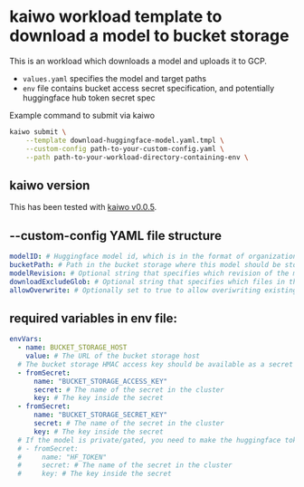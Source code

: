 # kaiwo workload template to download a model to bucket storage

This is an workload which downloads a model and uploads it to GCP.
- `values.yaml` specifies the model and target paths
- `env` file contains bucket access secret specification, and potentially huggingface hub token secret spec

Example command to submit via kaiwo
```bash
kaiwo submit \
    --template download-huggingface-model.yaml.tmpl \
    --custom-config path-to-your-custom-config.yaml \
    --path path-to-your-workload-directory-containing-env \
```

## kaiwo version
This has been tested with [kaiwo v0.0.5](https://github.com/silogen/kaiwo/releases/tag/v.0.0.5).

## --custom-config YAML file structure

```yaml
modelID: # Huggingface model id, which is in the format of organization/model-name
bucketPath: # Path in the bucket storage where this model should be stored. In the format bucket-name/path/separated/by/slashes/name-for-resulting-directory
modelRevision: # Optional string that specifies which revision of the model should be downloaded.
downloadExcludeGlob: # Optional string that specifies which files in the huggingface model repository should be excluded from the download, default: 'original/*'
allowOverwrite: # Optionally set to true to allow overiwriting existing files in the bucket, default false
```

## required variables in env file:
```yaml
envVars:
  - name: BUCKET_STORAGE_HOST
    value: # The URL of the bucket storage host
  # The bucket storage HMAC access key should be available as a secret in the cluster:
  - fromSecret:
      name: "BUCKET_STORAGE_ACCESS_KEY"
      secret: # The name of the secret in the cluster
      key: # The key inside the secret
  - fromSecret:
      name: "BUCKET_STORAGE_SECRET_KEY"
      secret: # The name of the secret in the cluster
      key: # The key inside the secret
  # If the model is private/gated, you need to make the huggingface token available as a secret in the cluster and specify it:
  # - fromSecret:
  #     name: "HF_TOKEN"
  #     secret: # The name of the secret in the cluster
  #     key: # The key inside the secret
```